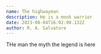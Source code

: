 ```yaml
---
name: The highwayman
description: He is a monk warrior
date: 2023-08-04T16:02:08.132Z
author: R. A. Salvatore
---
```

THe man the myth the legend is here